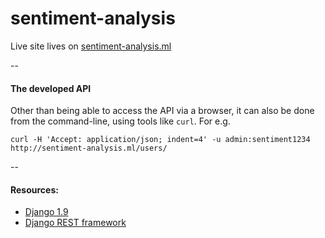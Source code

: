 # sentiment-analysis

Live site lives on [sentiment-analysis.ml](http://sentiment-analysis.ml/)

--
#### The developed API
Other than being able to access the API via a browser, it can also be done from the command-line, using tools like `curl`.
For e.g.
```
curl -H 'Accept: application/json; indent=4' -u admin:sentiment1234 http://sentiment-analysis.ml/users/
```


--
#### Resources:
+ [Django 1.9](https://www.djangoproject.com/)
+ [Django REST framework](http://www.django-rest-framework.org/)



